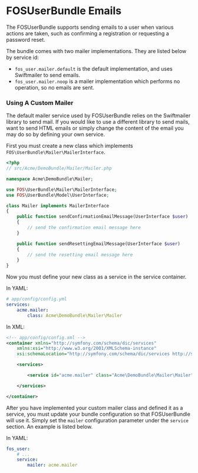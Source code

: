 FOSUserBundle Emails
====================

The FOSUserBundle supports sending emails to a user when various actions are 
taken, such as confirming a registration or requesting a password reset.

The bundle comes with two mailer implementations. They are listed below by 
service id:

- `fos_user.mailer.default` is the default implementation, and uses Swiftmailer to send emails.
- `fos_user.mailer.noop` is a mailer implementation which performs no operation, so no emails are sent.

### Using A Custom Mailer

The default mailer service used by FOSUserBundle relies on the Swiftmailer 
library to send mail. If you would like to use a different library to send 
mails, want to send HTML emails or simply change the content of the email you 
may do so by defining your own service.
 
First you must create a new class which implements `FOS\UserBundle\Mailer\MailerInterface`.

``` php
<?php
// src/Acme/DemoBundle/Mailer/Mailer.php

namespace Acme\DemoBundle\Mailer;

use FOS\UserBundle\Mailer\MailerInterface;
use FOS\UserBundle\Model\UserInterface;

class Mailer implements MailerInterface
{
    public function sendConfirmationEmailMessage(UserInterface $user)
    {
        // send the confirmation email message here
    }

    public function sendResettingEmailMessage(UserInterface $user)
    {
        // send the resetting email message here
    }
}
```

Now you must define your new class as a service in the service container.

In YAML:

``` yaml
# app/config/config.yml
services:
    acme.mailer:
        class: Acme\DemoBundle\Mailer\Mailer
```

In XML:

``` xml
<!-- app/config/config.xml -->
<container xmlns="http://symfony.com/schema/dic/services"
    xmlns:xsi="http://www.w3.org/2001/XMLSchema-instance"
    xsi:schemaLocation="http://symfony.com/schema/dic/services http://symfony.com/schema/dic/services/services-1.0.xsd">

    <services>

        <service id="acme.mailer" class="Acme\DemoBundle\Mailer\Mailer" />

    </services>

</container>

```

After you have implemented your custom mailer class and defined it as a service, 
you must update your bundle configuration so that FOSUserBundle will use it. 
Simply set the `mailer` configuration parameter under the `service` section. 
An example is listed below.

In YAML:

``` yaml
fos_user:
    # ...
    service:
        mailer: acme.mailer
```

